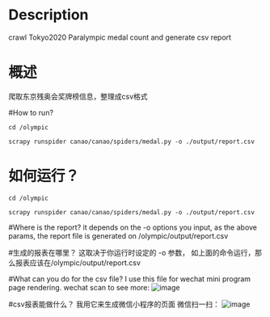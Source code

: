 # Description
crawl Tokyo2020 Paralympic medal count and generate csv report

# 概述
爬取东京残奥会奖牌榜信息，整理成csv格式

#How to run?
```angular2html
cd /olympic

scrapy runspider canao/canao/spiders/medal.py -o ./output/report.csv
```
# 如何运行？
```angular2html
cd /olympic

scrapy runspider canao/canao/spiders/medal.py -o ./output/report.csv
```

#Where is the report?
it depends on the -o options you input,
as the above params, the report file is generated on /olympic/output/report.csv

#生成的报表在哪里？
这取决于你运行时设定的 -o 参数，
如上面的命令运行，那么报表应该在/olympic/output/report.csv

#What can you do for the csv file?
I use this file for wechat mini program page rendering.
wechat scan to see more:
![image](https://www.vekaco.fun/10.jpg)

#csv报表能做什么？
我用它来生成微信小程序的页面
微信扫一扫：
![image](https://vekaco.fun/10.jpg)
